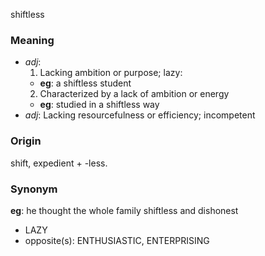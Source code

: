 shiftless
### Meaning
+ _adj_:
   1. Lacking ambition or purpose; lazy:
    + __eg__: a shiftless student
   2. Characterized by a lack of ambition or energy
    + __eg__: studied in a shiftless way
+ _adj_: Lacking resourcefulness or efficiency; incompetent

### Origin

shift, expedient + -less.

### Synonym

__eg__: he thought the whole family shiftless and dishonest

+ LAZY
+ opposite(s): ENTHUSIASTIC, ENTERPRISING


